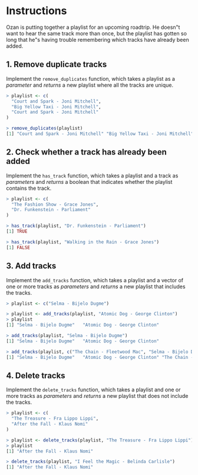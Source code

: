 # Instructions

Ozan is putting together a playlist for an upcoming roadtrip. He doesn"t want to hear the same track more than once, but the playlist has gotten so long that he"s having trouble remembering which tracks have already been added.

<!-- The API for Ozan"s music player only knows how to work with arrays, so he attempts to write some code that uses `Array.indexOf()` to check for the presence of a track before adding it to the playlist. Unfortunately, his program takes much too long to execute. He needs your help!

Coming to Ozan"s aid, you are astonished to find that his playlist contains _half a million_ tracks. Perhaps you know of a different data structure that will allow you to manipulate the playlist more efficiently? -->

## 1. Remove duplicate tracks

Implement the `remove_duplicates` function, which takes a playlist as a _parameter_ and _returns_ a new playlist where all the tracks are unique.

```R
> playlist <- c(
  "Court and Spark - Joni Mitchell",
  "Big Yellow Taxi - Joni Mitchell",
  "Court and Spark - Joni Mitchell"
)

> remove_duplicates(playlist)
[1] "Court and Spark - Joni Mitchell" "Big Yellow Taxi - Joni Mitchell"
```

## 2. Check whether a track has already been added

Implement the `has_track` function, which takes a playlist and a track as _parameters_ and _returns_ a boolean that indicates whether the playlist contains the track.

```R
> playlist <- c(
  "The Fashion Show - Grace Jones",
  "Dr. Funkenstein - Parliament"
)

> has_track(playlist, "Dr. Funkenstein - Parliament")
[1] TRUE

> has_track(playlist, "Walking in the Rain - Grace Jones")
[1] FALSE
```

## 3. Add tracks

Implement the `add_tracks` function, which takes a playlist and a vector of one or more tracks as _parameters_ and _returns_ a new playlist that includes the tracks.

```R
> playlist <- c("Selma - Bijelo Dugme")

> playlist <- add_tracks(playlist, "Atomic Dog - George Clinton")
> playlist
[1] "Selma - Bijelo Dugme"   "Atomic Dog - George Clinton"

> add_tracks(playlist, "Selma - Bijelo Dugme")
[1] "Selma - Bijelo Dugme"   "Atomic Dog - George Clinton"

> add_tracks(playlist, c("The Chain - Fleetwood Mac", "Selma - Bijelo Dugme"))
[1] "Selma - Bijelo Dugme"   "Atomic Dog - George Clinton" "The Chain - Fleetwood Mac"  

```

## 4. Delete tracks

Implement the `delete_tracks` function, which takes a playlist and one or more tracks as _parameters_ and _returns_ a new playlist that does not include the tracks.

```R
> playlist <- c(
  "The Treasure - Fra Lippo Lippi",
  "After the Fall - Klaus Nomi"
)

> playlist <- delete_tracks(playlist, "The Treasure - Fra Lippo Lippi")
> playlist
[1] "After the Fall - Klaus Nomi"

> delete_tracks(playlist, "I Feel the Magic - Belinda Carlisle")
[1] "After the Fall - Klaus Nomi"
```
